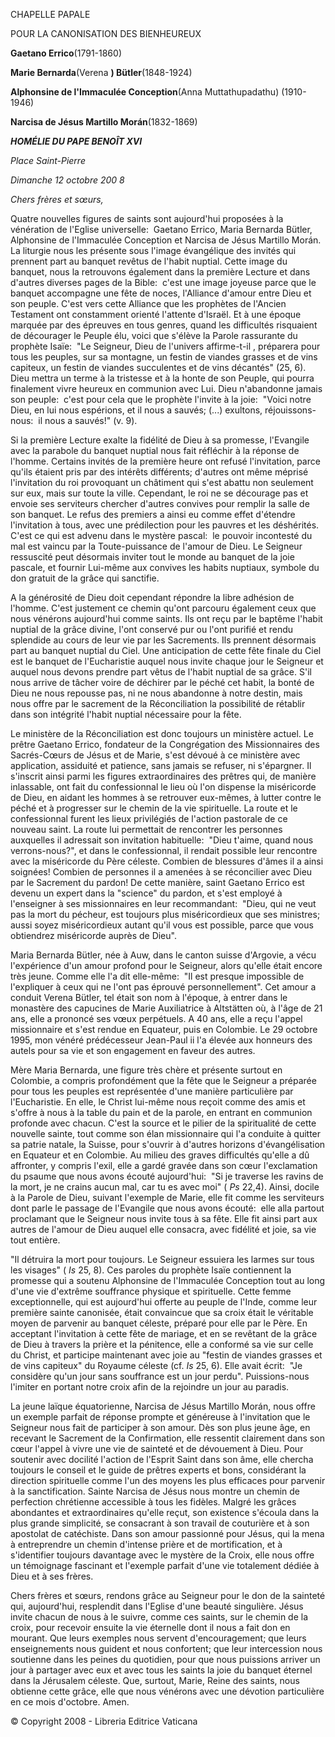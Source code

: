 CHAPELLE PAPALE

POUR LA CANONISATION DES BIENHEUREUX

**Gaetano Errico**(1791-1860)

**Marie Bernarda**(Verena **) Bütler**(1848-1924)

**Alphonsine de l'Immaculée Conception**(Anna Muttathupadathu) (1910-1946)

**Narcisa de Jésus Martillo Morán**(1832-1869)

***HOMÉLIE DU PAPE BENOÎT XVI***

*Place Saint-Pierre*

*Dimanche 12 octobre 200* *8*

*Chers frères et sœurs,*

Quatre nouvelles figures de saints sont aujourd'hui proposées à la vénération de l'Eglise universelle:  Gaetano Errico, Maria Bernarda Bütler, Alphonsine de l'Immaculée Conception et Narcisa de Jésus Martillo Morán. La liturgie nous les présente sous l'image évangélique des invités qui prennent part au banquet revêtus de l'habit nuptial. Cette image du banquet, nous la retrouvons également dans la première Lecture et dans d'autres diverses pages de la Bible:  c'est une image joyeuse parce que le banquet accompagne une fête de noces, l'Alliance d'amour entre Dieu et son peuple. C'est vers cette Alliance que les prophètes de l'Ancien Testament ont constamment orienté l'attente d'Israël. Et à une époque marquée par des épreuves en tous genres, quand les difficultés risquaient de décourager le Peuple élu, voici que s'élève la Parole rassurante du prophète Isaïe:  "Le Seigneur, Dieu de l'univers affirme-t-il , préparera pour tous les peuples, sur sa montagne, un festin de viandes grasses et de vins capiteux, un festin de viandes succulentes et de vins décantés" (25, 6). Dieu mettra un terme à la tristesse et à la honte de son Peuple, qui pourra finalement vivre heureux en communion avec Lui. Dieu n'abandonne jamais son peuple:  c'est pour cela que le prophète l'invite à la joie:  "Voici notre Dieu, en lui nous espérions, et il nous a sauvés; (...) exultons, réjouissons-nous:  il nous a sauvés!" (v. 9).

Si la première Lecture exalte la fidélité de Dieu à sa promesse, l'Evangile avec la parabole du banquet nuptial nous fait réfléchir à la réponse de l'homme. Certains invités de la première heure ont refusé l'invitation, parce qu'ils étaient pris par des intérêts différents; d'autres ont même méprisé l'invitation du roi provoquant un châtiment qui s'est abattu non seulement sur eux, mais sur toute la ville. Cependant, le roi ne se décourage pas et envoie ses serviteurs chercher d'autres convives pour remplir la salle de son banquet. Le refus des premiers a ainsi eu comme effet d'étendre l'invitation à tous, avec une prédilection pour les pauvres et les déshérités. C'est ce qui est advenu dans le mystère pascal:  le pouvoir incontesté du mal est vaincu par la Toute-puissance de l'amour de Dieu. Le Seigneur ressuscité peut désormais inviter tout le monde au banquet de la joie pascale, et fournir Lui-même aux convives les habits nuptiaux, symbole du don gratuit de la grâce qui sanctifie.

A la générosité de Dieu doit cependant répondre la libre adhésion de l'homme. C'est justement ce chemin qu'ont parcouru également ceux que nous vénérons aujourd'hui comme saints. Ils ont reçu par le baptême l'habit nuptial de la grâce divine, l'ont conservé pur ou l'ont purifié et rendu splendide au cours de leur vie par les Sacrements. Ils prennent désormais part au banquet nuptial du Ciel. Une anticipation de cette fête finale du Ciel est le banquet de l'Eucharistie auquel nous invite chaque jour le Seigneur et auquel nous devons prendre part vêtus de l'habit nuptial de sa grâce. S'il nous arrive de tâcher voire de déchirer par le péché cet habit, la bonté de Dieu ne nous repousse pas, ni ne nous abandonne à notre destin, mais nous offre par le sacrement de la Réconciliation la possibilité de rétablir dans son intégrité l'habit nuptial nécessaire pour la fête.

Le ministère de la Réconciliation est donc toujours un ministère actuel. Le prêtre Gaetano Errico, fondateur de la Congrégation des Missionnaires des Sacrés-Cœurs de Jésus et de Marie, s'est dévoué à ce ministère avec application, assiduité et patience, sans jamais se refuser, ni s'épargner. Il s'inscrit ainsi parmi les figures extraordinaires des prêtres qui, de manière inlassable, ont fait du confessionnal le lieu où l'on dispense la miséricorde de Dieu, en aidant les hommes à se retrouver eux-mêmes, à lutter contre le péché et à progresser sur le chemin de la vie spirituelle. La route et le confessionnal furent les lieux privilégiés de l'action pastorale de ce nouveau saint. La route lui permettait de rencontrer les personnes auxquelles il adressait son invitation habituelle:  "Dieu t'aime, quand nous verrons-nous?", et dans le confessionnal, il rendait possible leur rencontre avec la miséricorde du Père céleste. Combien de blessures d'âmes il a ainsi soignées! Combien de personnes il a amenées à se réconcilier avec Dieu par le Sacrement du pardon! De cette manière, saint Gaetano Errico est devenu un expert dans la "science" du pardon, et s'est employé à l'enseigner à ses missionnaires en leur recommandant:  "Dieu, qui ne veut pas la mort du pécheur, est toujours plus miséricordieux que ses ministres; aussi soyez miséricordieux autant qu'il vous est possible, parce que vous obtiendrez miséricorde auprès de Dieu".

Maria Bernarda Bütler, née à Auw, dans le canton suisse d'Argovie, a vécu l'expérience d'un amour profond pour le Seigneur, alors qu'elle était encore très jeune. Comme elle l'a dit elle-même:  "Il est presque impossible de l'expliquer à ceux qui ne l'ont pas éprouvé personnellement". Cet amour a conduit Verena Bütler, tel était son nom à l'époque, à entrer dans le monastère des capucines de Marie Auxiliatrice à Altstätten où, à l'âge de 21 ans, elle a prononcé ses vœux perpétuels. A 40 ans, elle a reçu l'appel missionnaire et s'est rendue en Equateur, puis en Colombie. Le 29 octobre 1995, mon vénéré prédécesseur Jean-Paul ii l'a élevée aux honneurs des autels pour sa vie et son engagement en faveur des autres.

Mère Maria Bernarda, une figure très chère et présente surtout en Colombie, a compris profondément que la fête que le Seigneur a préparée pour tous les peuples est représentée d'une manière particulière par l'Eucharistie. En elle, le Christ lui-même nous reçoit comme des amis et s'offre à nous à la table du pain et de la parole, en entrant en communion profonde avec chacun. C'est la source et le pilier de la spiritualité de cette nouvelle sainte, tout comme son élan missionnaire qui l'a conduite à quitter sa patrie natale, la Suisse, pour s'ouvrir à d'autres horizons d'évangélisation en Equateur et en Colombie. Au milieu des graves difficultés qu'elle a dû affronter, y compris l'exil, elle a gardé gravée dans son cœur l'exclamation du psaume que nous avons écouté aujourd'hui:  "Si je traverse les ravins de la mort, je ne crains aucun mal, car tu es avec moi" ( *Ps* 22,4). Ainsi, docile à la Parole de Dieu, suivant l'exemple de Marie, elle fit comme les serviteurs dont parle le passage de l'Evangile que nous avons écouté:  elle alla partout proclamant que le Seigneur nous invite tous à sa fête. Elle fit ainsi part aux autres de l'amour de Dieu auquel elle consacra, avec fidélité et joie, sa vie tout entière.

"Il détruira la mort pour toujours. Le Seigneur essuiera les larmes sur tous les visages" ( *Is* 25, 8). Ces paroles du prophète Isaïe contiennent la promesse qui a soutenu Alphonsine de l'Immaculée Conception tout au long d'une vie d'extrême souffrance physique et spirituelle. Cette femme exceptionnelle, qui est aujourd'hui offerte au peuple de l'Inde, comme leur première sainte canonisée, était convaincue que sa croix était le véritable moyen de parvenir au banquet céleste, préparé pour elle par le Père. En acceptant l'invitation à cette fête de mariage, et en se revêtant de la grâce de Dieu à travers la prière et la pénitence, elle a conformé sa vie sur celle du Christ, et participe maintenant avec joie au "festin de viandes grasses et de vins capiteux" du Royaume céleste (cf. *Is* 25, 6). Elle avait écrit:  "Je considère qu'un jour sans souffrance est un jour perdu". Puissions-nous l'imiter en portant notre croix afin de la rejoindre un jour au paradis.

La jeune laïque équatorienne, Narcisa de Jésus Martillo Morán, nous offre un exemple parfait de réponse prompte et généreuse à l'invitation que le Seigneur nous fait de participer à son amour. Dès son plus jeune âge, en recevant le Sacrement de la Confirmation, elle ressentit clairement dans son cœur l'appel à vivre une vie de sainteté et de dévouement à Dieu. Pour soutenir avec docilité l'action de l'Esprit Saint dans son âme, elle chercha toujours le conseil et le guide de prêtres experts et bons, considérant la direction spirituelle comme l'un des moyens les plus efficaces pour parvenir à la sanctification. Sainte Narcisa de Jésus nous montre un chemin de perfection chrétienne accessible à tous les fidèles. Malgré les grâces abondantes et extraordinaires qu'elle reçut, son existence s'écoula dans la plus grande simplicité, se consacrant à son travail de couturière et à son apostolat de catéchiste. Dans son amour passionné pour Jésus, qui la mena à entreprendre un chemin d'intense prière et de mortification, et à s'identifier toujours davantage avec le mystère de la Croix, elle nous offre un témoignage fascinant et l'exemple parfait d'une vie totalement dédiée à Dieu et à ses frères.

Chers frères et sœurs, rendons grâce au Seigneur pour le don de la sainteté qui, aujourd'hui, resplendit dans l'Eglise d'une beauté singulière. Jésus invite chacun de nous à le suivre, comme ces saints, sur le chemin de la croix, pour recevoir ensuite la vie éternelle dont il nous a fait don en mourant. Que leurs exemples nous servent d'encouragement; que leurs enseignements nous guident et nous confortent; que leur intercession nous soutienne dans les peines du quotidien, pour que nous puissions arriver un jour à partager avec eux et avec tous les saints la joie du banquet éternel dans la Jérusalem céleste. Que, surtout, Marie, Reine des saints, nous obtienne cette grâce, elle que nous vénérons avec une dévotion particulière en ce mois d'octobre. Amen.

© Copyright 2008 - Libreria Editrice Vaticana